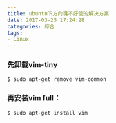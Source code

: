 ```yaml
---
title: ubuntu下方向键不好使的解决方案
date: 2017-03-25 17:24:28
categories: 综合
tags:
- Linux
---
```


### 先卸载vim-tiny

```
$ sudo apt-get remove vim-common
```

### 再安装vim full：

```
$ sudo apt-get install vim
```